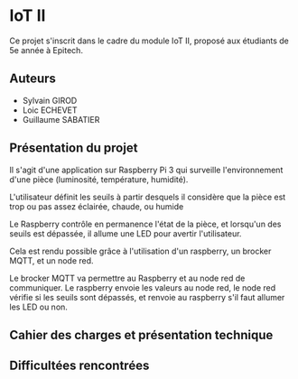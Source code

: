 # IoT II

Ce projet s'inscrit dans le cadre du module IoT II, proposé aux étudiants de 5e année à Epitech.

## Auteurs

* Sylvain GIROD
* Loic ECHEVET
* Guillaume SABATIER

## Présentation du projet

Il s'agit d'une application sur Raspberry Pi 3 qui surveille l'environnement d'une pièce (luminosité, température, humidité).

L'utilisateur définit les seuils à partir desquels il considère que la pièce est trop ou pas assez éclairée, chaude, ou humide

Le Raspberry contrôle en permanence l'état de la pièce, et lorsqu'un des seuils est dépassée, il allume une LED pour avertir l'utilisateur.

Cela est rendu possible grâce à l'utilisation d'un raspberry, un brocker MQTT, et un node red.

Le brocker MQTT va permettre au Raspberry et au node red de communiquer. Le raspberry envoie les valeurs au node red, le node red vérifie si les seuils sont dépassés, et renvoie au raspberry s'il faut allumer les LED ou non.

## Cahier des charges et présentation technique

## Difficultées rencontrées
